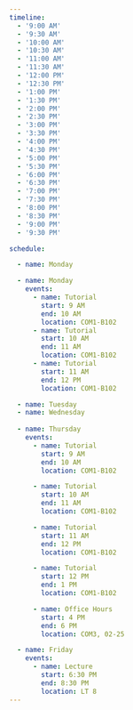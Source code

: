 ```yaml
---
timeline:
  - '9:00 AM'
  - '9:30 AM'
  - '10:00 AM'
  - '10:30 AM'
  - '11:00 AM'
  - '11:30 AM'
  - '12:00 PM'
  - '12:30 PM'
  - '1:00 PM'
  - '1:30 PM'
  - '2:00 PM'
  - '2:30 PM'
  - '3:00 PM'
  - '3:30 PM'
  - '4:00 PM'
  - '4:30 PM'
  - '5:00 PM'
  - '5:30 PM'
  - '6:00 PM'
  - '6:30 PM'
  - '7:00 PM'
  - '7:30 PM'
  - '8:00 PM'
  - '8:30 PM'
  - '9:00 PM'
  - '9:30 PM'

schedule:

  - name: Monday

  - name: Monday
    events:
      - name: Tutorial 
        start: 9 AM
        end: 10 AM
        location: COM1-B102 
      - name: Tutorial 
        start: 10 AM
        end: 11 AM
        location: COM1-B102 
      - name: Tutorial 
        start: 11 AM
        end: 12 PM
        location: COM1-B102 

  - name: Tuesday
  - name: Wednesday
        
  - name: Thursday
    events:
      - name: Tutorial 
        start: 9 AM
        end: 10 AM
        location: COM1-B102 

      - name: Tutorial 
        start: 10 AM
        end: 11 AM
        location: COM1-B102 

      - name: Tutorial 
        start: 11 AM
        end: 12 PM
        location: COM1-B102 

      - name: Tutorial 
        start: 12 PM
        end: 1 PM
        location: COM1-B102 

      - name: Office Hours
        start: 4 PM
        end: 6 PM
        location: COM3, 02-25 

  - name: Friday
    events:
      - name: Lecture
        start: 6:30 PM
        end: 8:30 PM
        location: LT 8
---
```

